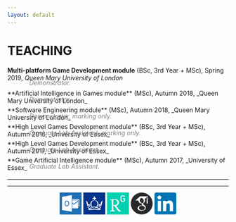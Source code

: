 ```yaml
---
layout: default
---
```


# [](#teaching)TEACHING

**Multi-platform Game Development module** (BSc, 3rd Year + MSc), Spring 2019, _Queen Mary University of London_<br />
<div style="margin-left:50px; margin-top:-20px; margin-bottom:-10px; color:gray; font-style: italic">
Demonstrator.
</div><br />
**Artificial Intelligence in Games module** (MSc), Autumn 2018, _Queen Mary University of London_<br />
<div style="margin-left:50px; margin-top:-20px; margin-bottom:-10px; color:gray; font-style: italic">
Demonstrator.
</div><br />
**Software Engineering module** (MSc), Autumn 2018, _Queen Mary University of London_<br />
<div style="margin-left:50px; margin-top:-20px; margin-bottom:-10px; color:gray; font-style: italic">
Demonstrator, marking only.
</div><br />
**High Level Games Development module** (BSc, 3rd Year + MSc), Autumn 2016, _University of Essex_<br />
<div style="margin-left:50px; margin-top:-20px; margin-bottom:-10px; color:gray; font-style: italic">
Graduate Lab Assistant, marking only.
</div><br />
**High Level Games Development module** (BSc, 3rd Year + MSc), Autumn 2017, _University of Essex_<br />
<div style="margin-left:50px; margin-top:-20px; margin-bottom:-10px; color:gray; font-style: italic">
Graduate Lab Assistant.
</div><br />
**Game Artificial Intelligence module** (MSc), Autumn 2017, _University of Essex_<br />
<div style="margin-left:50px; margin-top:-20px; margin-bottom:-10px; color:gray; font-style: italic">
Graduate Lab Assistant.
</div><br />
<hr>
 

<hr> 

<center><a href="mailto:r.d.gaina@qmul.ac.uk"><img src="assets/images/email.png" width="50" /></a> <a href="https://publists.qmul.ac.uk/userprofile.html?uid=41431&em=false"><img src="assets/images/qmul.jpg" width="50"/></a> <a href="https://www.researchgate.net/profile/Raluca_Gaina"><img src="assets/images/researchgate.png" width="50" /></a> <a href="https://scholar.google.co.uk/citations?user=tC5klQYAAAAJ"><img src="assets/images/gscholar.png" width="50" /></a> <a href="https://www.linkedin.com/in/raluca-gaina-347518114/"><img src="assets/images/linkedin.png" width="50" /></a> <a href="https://twitter.com/b_gum22"></a></center>
